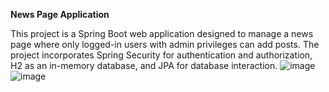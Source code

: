 **News Page Application**

This project is a Spring Boot web application designed to manage a news page where only logged-in users with admin privileges can add posts.
The project incorporates Spring Security for authentication and authorization, H2 as an in-memory database, and JPA for database interaction.
![image](https://github.com/user-attachments/assets/2c9cf9ce-7e0a-4c7e-b0ff-6cb3a02dc110)
![image](https://github.com/user-attachments/assets/dd6f9aed-02bf-42e8-915f-63c31c056dcf)
